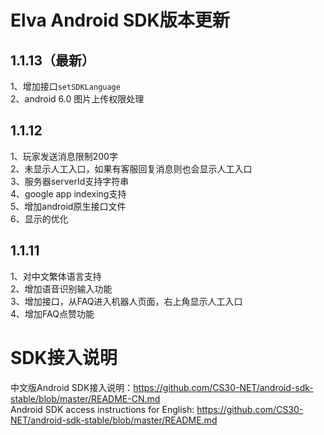 # Elva Android SDK版本更新
## 1.1.13（最新）
  1、增加接口`setSDKLanguage`<br />
  2、android 6.0 图片上传权限处理
## 1.1.12
  1、玩家发送消息限制200字<br />
  2、未显示人工入口，如果有客服回复消息则也会显示人工入口<br />
  3、服务器serverId支持字符串<br />
  4、google app indexing支持<br />
  5、增加android原生接口文件<br />
  6、显示的优化
## 1.1.11
  1、对中文繁体语言支持<br />
  2、增加语音识别输入功能<br />
  3、增加接口，从FAQ进入机器人页面，右上角显示人工入口<br />
  4、增加FAQ点赞功能
# SDK接入说明

中文版Android SDK接入说明：https://github.com/CS30-NET/android-sdk-stable/blob/master/README-CN.md<br />
Android SDK access instructions for English: https://github.com/CS30-NET/android-sdk-stable/blob/master/README.md
